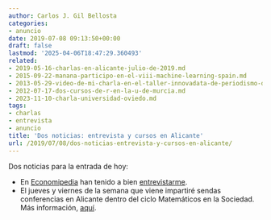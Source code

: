 ```yaml
---
author: Carlos J. Gil Bellosta
categories:
- anuncio
date: 2019-07-08 09:13:50+00:00
draft: false
lastmod: '2025-04-06T18:47:29.360493'
related:
- 2019-05-16-charlas-en-alicante-julio-de-2019.md
- 2015-09-22-manana-participo-en-el-viii-machine-learning-spain.md
- 2013-05-29-video-de-mi-charla-en-el-taller-innovadata-de-periodismo-de-datos.md
- 2012-07-17-dos-cursos-de-r-en-la-u-de-murcia.md
- 2023-11-10-charla-universidad-oviedo.md
tags:
- charlas
- entrevista
- anuncio
title: 'Dos noticias: entrevista y cursos en Alicante'
url: /2019/07/08/dos-noticias-entrevista-y-cursos-en-alicante/
---
```


Dos noticias para la entrada de hoy:

* En [Economipedia](https://economipedia.com/) han tenido a bien [entrevistarme](https://economipedia.com/actual/entrevista-a-carlos-gil-bellosta-para-un-economista-excel-no-es-suficiente.html).
* El jueves y viernes de la semana que viene impartiré sendas conferencias en Alicante dentro del ciclo Matemáticos en la Sociedad. Más información, [aquí](https://web.ua.es/es/verano/2019/campus/matematicos-en-la-sociedad.html).